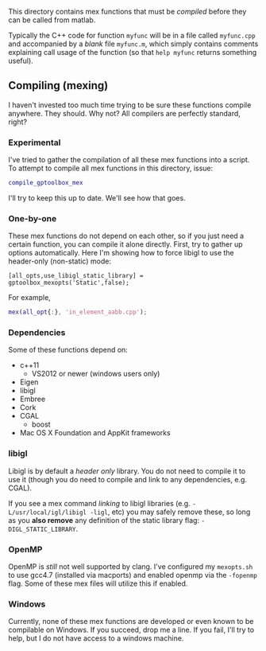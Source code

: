 This directory contains mex functions that must be _compiled_ before they can
be called from matlab.

Typically the C++ code for function `myfunc` will be in a file called
`myfunc.cpp` and accompanied by a _blank_ file `myfunc.m`, which simply
contains comments explaining call usage of the function (so that `help myfunc`
returns something useful).

## Compiling (mexing)

I haven't invested too much time trying to be sure these functions compile
anywhere. They should. Why not? All compilers are perfectly standard, right?

### Experimental

I've tried to gather the compilation of all these mex functions into a script.
To attempt to compile all mex functions in this directory, issue:


```matlab
compile_gptoolbox_mex
```

I'll try to keep this up to date. We'll see how that goes.

### One-by-one

These mex functions do not depend on each other, so if you just need a certain
function, you can compile it alone directly. First, try to gather up options
automatically. Here I'm showing how to force libigl to use the header-only
(non-static) mode:

```
[all_opts,use_libigl_static_library] = gptoolbox_mexopts('Static',false);
```

For example,

```matlab
mex(all_opt{:}, 'in_element_aabb.cpp');
```

### Dependencies 

Some of these functions depend on:

 - c++11
   - VS2012 or newer (windows users only)
 - Eigen
 - libigl
 - Embree
 - Cork
 - CGAL
   - boost
 - Mac OS X Foundation and AppKit frameworks

### libigl

Libigl is by default a _header only_ library. You do not need to compile it to
use it (though you do need to compile and link to any dependencies, e.g. CGAL).

If you see a mex command _linking_ to libigl libraries (e.g.
`-L/usr/local/igl/libigl -ligl`, etc) you may safely remove these, so long as
you **also remove** any definition of the static library flag:
`-DIGL_STATIC_LIBRARY`.


### OpenMP

OpenMP is _still_ not well supported by clang. I've configured my `mexopts.sh`
to use gcc4.7 (installed via macports) and enabled openmp via the `-fopenmp`
flag. Some of these mex files will utilize this if enabled.

### Windows

Currently, none of these mex functions are developed or even known to be
compilable on Windows. If you succeed, drop me a line. If you fail, I'll try to
help, but I do not have access to a windows machine.
